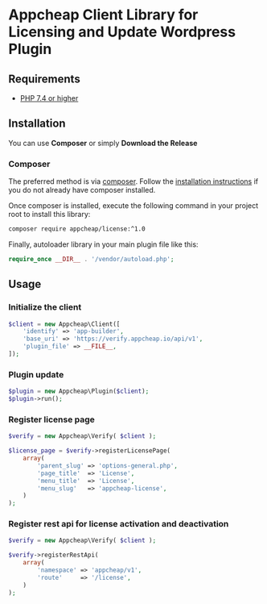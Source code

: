 # Appcheap Client Library for Licensing and Update Wordpress Plugin #

## Requirements ##
* [PHP 7.4 or higher](https://www.php.net/)

## Installation ##

You can use **Composer** or simply **Download the Release**

### Composer

The preferred method is via [composer](https://getcomposer.org/). Follow the
[installation instructions](https://getcomposer.org/doc/00-intro.md) if you do not already have
composer installed.

Once composer is installed, execute the following command in your project root to install this library:

```sh
composer require appcheap/license:^1.0
```

Finally, autoloader library in your main plugin file like this:

```php
require_once __DIR__ . '/vendor/autoload.php';
```

## Usage

### Initialize the client

```php
$client = new Appcheap\Client([
    'identify' => 'app-builder',
    'base_uri' => 'https://verify.appcheap.io/api/v1',
    'plugin_file' => __FILE__,
]);
```
### Plugin update

```php
$plugin = new Appcheap\Plugin($client);
$plugin->run();
```

### Register license page

```php
$verify = new Appcheap\Verify( $client );

$license_page = $verify->registerLicensePage(
	array(
		'parent_slug' => 'options-general.php',
		'page_title'  => 'License',
		'menu_title'  => 'License',
		'menu_slug'   => 'appcheap-license',
	)
);
```

### Register rest api for license activation and deactivation

```php
$verify = new Appcheap\Verify( $client );

$verify->registerRestApi(
    array(
        'namespace' => 'appcheap/v1',
        'route'     => '/license',
    )
);
```
